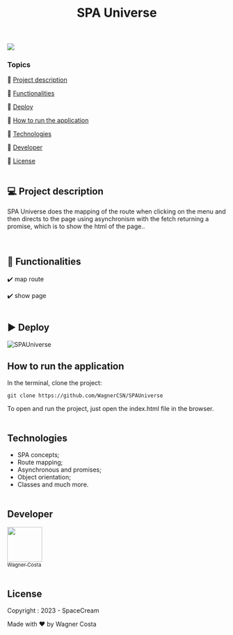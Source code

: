  <h1 align="center">SPA Universe</h1> 

<p><br/><br/>
   <img src="http://img.shields.io/static/v1?label=STATUS&message=CONCLUIDO&color=GREEN&style=for-the-badge"/>
</p>

### Topics 

:small_blue_diamond: [Project description](#-project-description)

:small_blue_diamond: [Functionalities](#-functionalities)

:small_blue_diamond: [Deploy](#arrow_forward-deploy)

:small_blue_diamond: [How to run the application](#how-to-run-the-application)

:small_blue_diamond: [Technologies](#technologies)

:small_blue_diamond: [Developer](#developer)

:small_blue_diamond: [License](#license)<br/><br/>


## 💻 Project description

<p align="justify">
  
SPA Universe does the mapping of the route when clicking on the menu and then directs to the page using asynchronism with the fetch returning a promise, which is to show the html of the page..
</p><br/>

## 🔨 Functionalities

:heavy_check_mark: map route  

:heavy_check_mark: show page <br/><br/>

## :arrow_forward: Deploy  

![SPAUniverse](https://user-images.githubusercontent.com/119871984/231864443-7000f196-15f6-4974-823c-d1848dde4172.gif)


## How to run the application  

In the terminal, clone the project: 

```
git clone https://github.com/WagnerCSN/SPAUniverse
```
To open and run the project, just open the index.html file in the browser.<br/><br/>

## Technologies 

- SPA concepts;
- Route mapping;
- Asynchronous and promises;
- Object orientation;
- Classes and much more.<br/><br/>


## Developer 

 [<img src="https://www.github.com/WagnerCSN.png" width=80><br><sub>Wagner Costa</sub>](https://github.com/WagnerCSN) <br/><br/>

## License 

Copyright : 2023 - SpaceCream

Made with ❤️ by Wagner Costa
